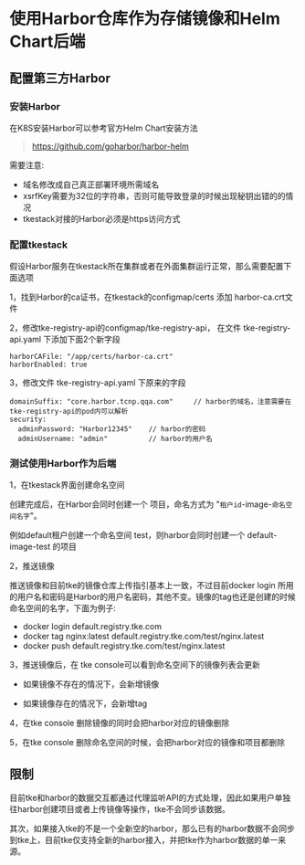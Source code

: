 # 使用Harbor仓库作为存储镜像和Helm Chart后端



## 配置第三方Harbor



### 安装Harbor

在K8S安装Harbor可以参考官方Helm Chart安装方法

> https://github.com/goharbor/harbor-helm

需要注意:

- 域名修改成自己真正部署环境所需域名
- xsrfKey需要为32位的字符串，否则可能导致登录的时候出现秘钥出错的的情况
- tkestack对接的Harbor必须是https访问方式



### 配置tkestack

假设Harbor服务在tkestack所在集群或者在外面集群运行正常，那么需要配置下面选项

1，找到Harbor的ca证书，在tkestack的configmap/certs 添加 harbor-ca.crt文件

2，修改tke-registry-api的configmap/tke-registry-api， 在文件 tke-registry-api.yaml 下添加下面2个新字段

```
harborCAFile: "/app/certs/harbor-ca.crt"
harborEnabled: true
```

3，修改文件 tke-registry-api.yaml 下原来的字段

```
domainSuffix: "core.harbor.tcnp.qqa.com"     // harbor的域名，注意需要在tke-registry-api的pod内可以解析
security:
  adminPassword: "Harbor12345"    // harbor的密码
  adminUsername: "admin"          // harbor的用户名
```



### 测试使用Harbor作为后端

1，在tkestack界面创建命名空间

创建完成后，在Harbor会同时创建一个 项目，命名方式为 "`租户id`-image-`命名空间名字`"。

例如default租户创建一个命名空间 test，则harbor会同时创建一个 default-image-test 的项目

2，推送镜像

推送镜像和目前tke的镜像仓库上传指引基本上一致，不过目前docker login 所用的用户名和密码是Harbor的用户名密码，其他不变。镜像的tag也还是创建的时候命名空间的名字，下面为例子:

- docker login default.registry.tke.com
- docker tag nginx:latest default.registry.tke.com/test/nginx.latest
- docker push default.registry.tke.com/test/nginx.latest

3，推送镜像后，在 tke console可以看到命名空间下的镜像列表会更新

- 如果镜像不存在的情况下，会新增镜像

- 如果镜像存在的情况下，会新增tag

4，在tke console 删除镜像的同时会把harbor对应的镜像删除

5，在tke console 删除命名空间的时候，会把harbor对应的镜像和项目都删除





## 限制

目前tke和harbor的数据交互都通过代理监听API的方式处理，因此如果用户单独往harbor创建项目或者上传镜像等操作，tke不会同步该数据。

其次，如果接入tke的不是一个全新空的harbor，那么已有的harbor数据不会同步到tke上，目前tke仅支持全新的harbor接入，并把tke作为harbor数据的单一来源。

